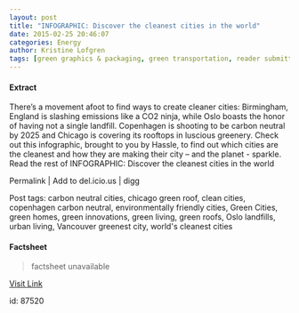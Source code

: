 ```yaml
---
layout: post
title: "INFOGRAPHIC: Discover the cleanest cities in the world"
date: 2015-02-25 20:46:07
categories: Energy
author: Kristine Lofgren
tags: [green graphics & packaging, green transportation, reader submitted content, renewable energy, social responsibility, sustainable building, urban farming, carbon neutral cities, chicago green roof, clean cities, copenhagen carbon neutral, environmentally friendly cities, green cities, green homes, green innovations, green living, green roofs, oslo landfills, urban living, vancouver greenest city, worlds cleanest cities]
---
```



#### Extract
>
There&#8217;s a movement afoot to find ways to create cleaner cities: Birmingham, England is slashing emissions like a CO2 ninja, while Oslo boasts the honor of having not a single landfill. Copenhagen is shooting to be carbon neutral by 2025 and Chicago is covering its rooftops in luscious greenery. Check out this infographic, brought to you by Hassle, to find out which cities are the cleanest and how they are making their city &#8211; and the planet - sparkle.
Read the rest of INFOGRAPHIC: Discover the cleanest cities in the world


Permalink |
Add to
del.icio.us | 
digg

Post tags: carbon neutral cities, chicago green roof, clean cities, copenhagen carbon neutral, environmentally friendly cities, Green Cities, green homes, green innovations, green living, green roofs, Oslo landfills, urban living, Vancouver greenest city, world's cleanest cities

#### Factsheet
>factsheet unavailable

[Visit Link](http://inhabitat.com/infographic-discover-the-cleanest-cities-in-the-world/)

id:   87520
